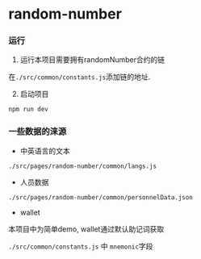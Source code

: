# random-number

### 运行

1. 运行本项目需要拥有randomNumber合约的链

在`./src/common/constants.js`添加链的地址.

2. 启动项目

```bash
npm run dev
```

### 一些数据的涞源

- 中英语言的文本

`./src/pages/random-number/common/langs.js`

- 人员数据

`./src/pages/random-number/common/personnelData.json`

- wallet

本项目中为简单demo, wallet通过默认助记词获取

`./src/common/constants.js` 中 `mnemonic`字段